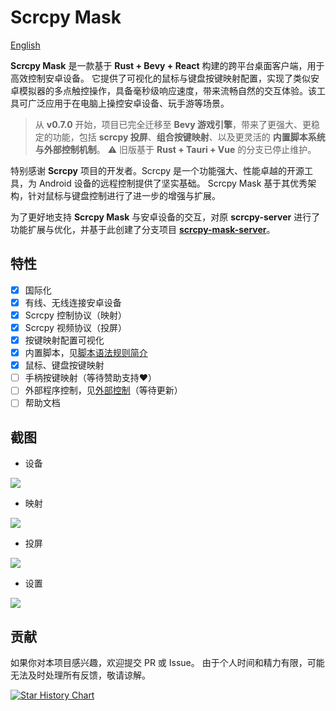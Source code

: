# Scrcpy Mask

[English](./README.md)

**Scrcpy Mask** 是一款基于 **Rust + Bevy + React** 构建的跨平台桌面客户端，用于高效控制安卓设备。
它提供了可视化的鼠标与键盘按键映射配置，实现了类似安卓模拟器的多点触控操作，具备毫秒级响应速度，带来流畅自然的交互体验。该工具可广泛应用于在电脑上操控安卓设备、玩手游等场景。

> 从 **v0.7.0** 开始，项目已完全迁移至 **Bevy 游戏引擎**，带来了更强大、更稳定的功能，包括 **scrcpy 投屏**、**组合按键映射**、以及更灵活的 **内置脚本系统与外部控制机制**。
> ⚠️ 旧版基于 **Rust + Tauri + Vue** 的分支已停止维护。

特别感谢 **Scrcpy** 项目的开发者。Scrcpy 是一个功能强大、性能卓越的开源工具，为 Android 设备的远程控制提供了坚实基础。
Scrcpy Mask 基于其优秀架构，针对鼠标与键盘控制进行了进一步的增强与扩展。

为了更好地支持 **Scrcpy Mask** 与安卓设备的交互，对原 **scrcpy-server** 进行了功能扩展与优化，并基于此创建了分支项目 [**scrcpy-mask-server**](https://github.com/AkiChase/scrcpy-mask-server)。

## 特性

- [x] 国际化
- [x] 有线、无线连接安卓设备
- [x] Scrcpy 控制协议（映射）
- [x] Scrcpy 视频协议（投屏）
- [x] 按键映射配置可视化
- [x] 内置脚本，见[脚本语法规则简介](./scripts-help-zh.md)
- [x] 鼠标、键盘按键映射
- [ ] 手柄按键映射（等待赞助支持❤️）
- [ ] 外部程序控制，见[外部控制](https://github.com/AkiChase/scrcpy-mask-external-control)（等待更新）
- [ ] 帮助文档

## 截图

- 设备

![](https://pic1.imgdb.cn/item/68e79a25c5157e1a885fb7e9.png)

- 映射

![](https://pic1.imgdb.cn/item/68e79a27c5157e1a885fb7ec.png)

- 投屏

![](https://pic1.imgdb.cn/item/68e79a27c5157e1a885fb7ed.png)

- 设置

![](https://pic1.imgdb.cn/item/68e79a25c5157e1a885fb7e8.png)

## 贡献

如果你对本项目感兴趣，欢迎提交 PR 或 Issue。
由于个人时间和精力有限，可能无法及时处理所有反馈，敬请谅解。

[![Star History Chart](https://api.star-history.com/svg?repos=AkiChase/scrcpy-mask&type=Date)](https://star-history.com/#AkiChase/scrcpy-mask&Date)
